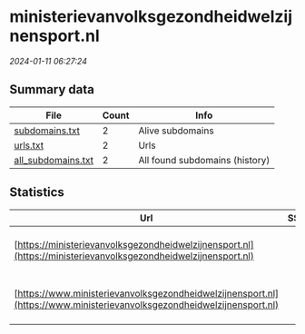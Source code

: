 # ministerievanvolksgezondheidwelzijnensport.nl
*2024-01-11 06:27:24*
## Summary data
| File       | Count | Info |
|------------|-------|------|
|[subdomains.txt](/data/ministerievanvolksgezondheidwelzijnensport.nl/subdomains.txt)|2|Alive subdomains|
|[urls.txt](/data/ministerievanvolksgezondheidwelzijnensport.nl/urls.txt)|2|Urls|
|[all_subdomains.txt](/data/ministerievanvolksgezondheidwelzijnensport.nl/all_subdomains.txt)|2|All found subdomains (history)|
## Statistics
| Url | SSL | Server | Cookie | HSTS | CSP | XFO | XXP | RP | Tech |Title |
|------------|-------|------|------|------|------|------|------|------|------|------|
|[https://ministerievanvolksgezondheidwelzijnensport.nl](https://ministerievanvolksgezondheidwelzijnensport.nl)| |Microsoft-IIS/10...| | | | | | :white_check_mark: |HSTS IIS:10.0 Windows Server|Document Moved|
|[https://www.ministerievanvolksgezondheidwelzijnensport.nl](https://www.ministerievanvolksgezondheidwelzijnensport.nl)| |Microsoft-IIS/10...| | | | | | :white_check_mark: |HSTS IIS:10.0 Windows Server|Document Moved|